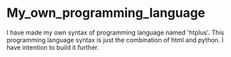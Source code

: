 # My_own_programming_language
I have made my own syntax of programming language named 'htplus'. This programming language syntax is just the combination of html and python. I have intention to build it further.
